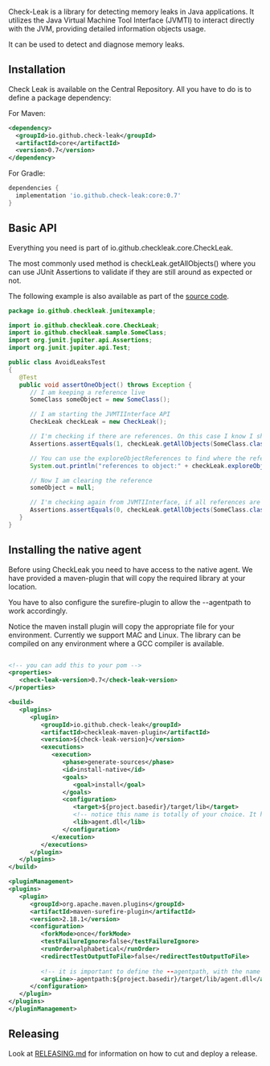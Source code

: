 Check-Leak is a library for detecting memory leaks in Java applications. It utilizes the Java Virtual Machine Tool Interface (JVMTI) to interact directly with the JVM, providing detailed information objects usage.

It can be used to detect and diagnose memory leaks.

## Installation

Check Leak is available on the Central Repository. All you have to do is to define a package dependency:

For Maven:

```xml
<dependency>
  <groupId>io.github.check-leak</groupId>
  <artifactId>core</artifactId>
  <version>0.7</version>
</dependency>
```

For Gradle:

```gradle
dependencies {
  implementation 'io.github.check-leak:core:0.7'
}
```

## Basic API

Everything you  need is part of io.github.checkleak.core.CheckLeak.

The most commonly used method is checkLeak.getAllObjects() where you can use JUnit Assertions to validate if they are still around as expected or not.

The following example is also available as part of the [source code](https://github.com/check-leak/check-leak/tree/main/examples/junit-example).

```java
package io.github.checkleak.junitexample;

import io.github.checkleak.core.CheckLeak;
import io.github.checkleak.sample.SomeClass;
import org.junit.jupiter.api.Assertions;
import org.junit.jupiter.api.Test;

public class AvoidLeaksTest
{
   @Test
   public void assertOneObject() throws Exception {
      // I am keeping a reference live
      SomeClass someObject = new SomeClass();

      // I am starting the JVMTIInterface API
      CheckLeak checkLeak = new CheckLeak();

      // I'm checking if there are references. On this case I know I should have one object live, so I'm checking for 1
      Assertions.assertEquals(1, checkLeak.getAllObjects(SomeClass.class).length);

      // You can use the exploreObjectReferences to find where the references are (in case they are not expected)
      System.out.println("references to object:" + checkLeak.exploreObjectReferences(10, 10, true, someObject));

      // Now I am clearing the reference
      someObject = null;

      // I'm checking again from JVMTIInterface, if all references are gone. Notice that getAllObjects will force a garbage collection on every call
      Assertions.assertEquals(0, checkLeak.getAllObjects(SomeClass.class).length);
   }
}
```

## Installing the native agent
Before using CheckLeak you need to have access to the native agent. We have provided a maven-plugin that will copy the required library at your location.

You have to also configure the surefire-plugin to allow the --agentpath to work accordingly.

Notice the maven install plugin will copy the appropriate file for your environment. Currently we support MAC and Linux. The library can be compiled on any environment where a GCC compiler is available.

````xml

<!-- you can add this to your pom -->
<properties>
   <check-leak-version>0.7</check-leak-version>
</properties>

<build>
   <plugins>
      <plugin>
         <groupId>io.github.check-leak</groupId>
         <artifactId>checkleak-maven-plugin</artifactId>
         <version>${check-leak-version}</version>
         <executions>
            <execution>
               <phase>generate-sources</phase>
               <id>install-native</id>
               <goals>
                  <goal>install</goal>
               </goals>
               <configuration>
                  <target>${project.basedir}/target/lib</target>
                  <!-- notice this name is totally of your choice. It has to match the name passed to the java argument -->
                  <lib>agent.dll</lib>
               </configuration>
            </execution>
         </executions>
      </plugin>
   </plugins>
</build>

<pluginManagement>
<plugins>
   <plugin>
      <groupId>org.apache.maven.plugins</groupId>
      <artifactId>maven-surefire-plugin</artifactId>
      <version>2.18.1</version>
      <configuration>
         <forkMode>once</forkMode>
         <testFailureIgnore>false</testFailureIgnore>
         <runOrder>alphabetical</runOrder>
         <redirectTestOutputToFile>false</redirectTestOutputToFile>
         
         <!-- it is important to define the --agentpath, with the name and location here matching the one of your choice on the install -->
         <argLine>-agentpath:${project.basedir}/target/lib/agent.dll</argLine>
      </configuration>
   </plugin>
</plugins>
</pluginManagement>

````


## Releasing

Look at [RELEASING.md](RELEASING.md) for information on how to cut and deploy a release.
